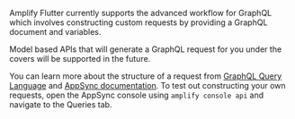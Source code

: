 <amplify-callout>

Amplify Flutter currently supports the advanced workflow for GraphQL which involves constructing custom requests by providing a GraphQL document and variables.

Model based APIs that will generate a GraphQL request for you under the covers will be supported in the future.

You can learn more about the structure of a request from [GraphQL Query Language](https://graphql.org/learn/) and [AppSync documentation](https://docs.aws.amazon.com/appsync/latest/devguide/graphql-overview.html). To test out constructing your own requests, open the AppSync console using `amplify console api` and navigate to the Queries tab.

</amplify-callout>